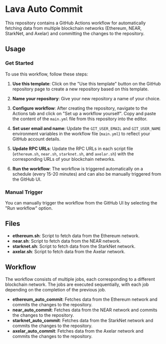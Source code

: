 # Lava Auto Commit
This repository contains a GitHub Actions workflow for automatically fetching data from multiple blockchain networks (Ethereum, NEAR, StarkNet, and Axelar) and committing the changes to the repository.

## Usage

### Get Started
To use this workflow, follow these steps:

1. **Use this template**: Click on the "Use this template" button on the GitHub repository page to create a new repository based on this template.

2. **Name your repository**: Give your new repository a name of your choice.

3. **Configure workflow**: After creating the repository, navigate to the Actions tab and click on "Set up a workflow yourself". Copy and paste the content of the `main.yml` file from this repository into the editor.

4. **Set user email and name**: Update the `GIT_USER_EMAIL` and `GIT_USER_NAME` environment variables in the workflow file (`main.yml`) to reflect your GitHub account details.

5. **Update RPC URLs**: Update the RPC URLs in each script file (`ethereum.sh`, `near.sh`, `starknet.sh`, and `axelar.sh`) with the corresponding URLs of your blockchain networks.

6. **Run the workflow**: The workflow is triggered automatically on a schedule (every 15-20 minutes) and can also be manually triggered from the GitHub UI.

### Manual Trigger

You can manually trigger the workflow from the GitHub UI by selecting the "Run workflow" option.

## Files

- **ethereum.sh**: Script to fetch data from the Ethereum network.
- **near.sh**: Script to fetch data from the NEAR network.
- **starknet.sh**: Script to fetch data from the StarkNet network.
- **axelar.sh**: Script to fetch data from the Axelar network.

## Workflow

The workflow consists of multiple jobs, each corresponding to a different blockchain network. The jobs are executed sequentially, with each job depending on the completion of the previous job.

- **ethereum_auto_commit**: Fetches data from the Ethereum network and commits the changes to the repository.
- **near_auto_commit**: Fetches data from the NEAR network and commits the changes to the repository.
- **starknet_auto_commit**: Fetches data from the StarkNet network and commits the changes to the repository.
- **axelar_auto_commit**: Fetches data from the Axelar network and commits the changes to the repository.
